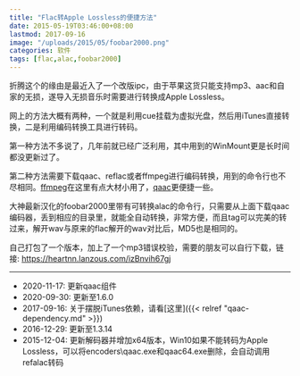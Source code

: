 ```yaml
---
title: "Flac转Apple Lossless的便捷方法"
date: 2015-05-19T03:46:00+08:00
lastmod: 2017-09-16
image: "/uploads/2015/05/foobar2000.png"
categories: 软件
tags: [flac,alac,foobar2000]
---
```


折腾这个的缘由是最近入了一个改版ipc，由于苹果这货只能支持mp3、aac和自家的无损，遂导入无损音乐时需要进行转换成Apple Lossless。

网上的方法大概有两种，一个就是利用cue挂载为虚拟光盘，然后用iTunes直接转换，二是利用编码转换工具进行转码。

第一种方法不多说了，几年前就已经广泛利用，其中用到的WinMount更是长时间都没更新过了。<!--more-->

第二种方法需要下载qaac、reflac或者ffmpeg进行编码转换，用到的命令行也不尽相同。[ffmpeg](https://www.ffmpeg.org/)在这里有点大材小用了，[qaac](https://github.com/nu774/qaac/releases)更便捷一些。

大神最新汉化的foobar2000里带有可转换alac的命令行，只需要从上面下载qaac编码器，丢到相应的目录里，就能全自动转换，非常方便，而且tag可以完美的转过来，解开wav与原来的flac解开的wav对比后，MD5也是相同的。

自己打包了一个版本，加上了一个mp3错误校验，需要的朋友可以自行下载，链接: https://heartnn.lanzous.com/izBnvih67gj

---

- 2020-11-17: 更新qaac组件
- 2020-09-30: 更新至1.6.0
- 2017-09-16: 关于摆脱iTunes依赖，请看[这里]({{< relref "qaac-dependency.md" >}})
- 2016-12-29: 更新至1.3.14
- 2015-12-04: 更新解码器并增加x64版本，Win10如果不能转码为Apple Lossless，可以将encoders\qaac.exe和qaac64.exe删除，会自动调用refalac转码
